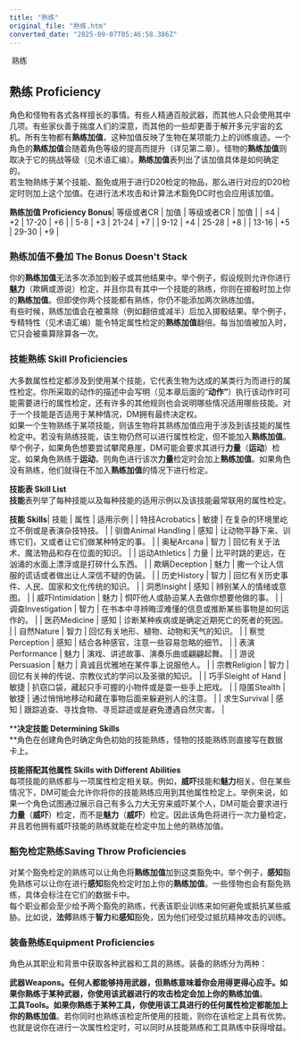 ```yaml
---
title: "熟练"
original_file: "熟练.htm"
converted_date: "2025-09-07T05:46:58.386Z"
---
```


﻿ 熟练  

## 熟练 Proficiency

角色和怪物有各式各样擅长的事情。有些人精通百般武器，而其他人只会使用其中几项。有些家伙善于揣度人们的深意，而其他的一些却更善于解开多元宇宙的玄机。所有生物都有**熟练加值**，这种加值反映了生物在某项能力上的训练痕迹。一个角色的**熟练加值**会随着角色等级的提高而提升（详见第二章）。怪物的**熟练加值**则取决于它的挑战等级（见术语汇编）。**熟练加值**表列出了该加值具体是如何确定的。  
若生物熟练于某个技能、豁免或用于进行D20检定的物品，那么进行对应的D20检定时则加上这个加值。在进行法术攻击和计算法术豁免DC时也会应用该加值。

**熟练加值 Proficiency Bonus**| 等级或者CR | 加值 | 等级或者CR | 加值 |
| ≤4 | +2 | 17-20 | +6 |
| 5-8 | +3 | 21-24 | +7 |
| 9-12 | +4 | 25-28 | +8 |
| 13-16 | +5 | 29-30 | +9 |

### 熟练加值不叠加 The Bonus Doesn't Stack

你的**熟练加值**无法多次添加到骰子或其他结果中。举个例子，假设规则允许你进行**魅力**（欺瞒或游说）检定，并且你具有其中一个技能的熟练，你则在掷骰时加上你的**熟练加值**。但即使你两个技能都有熟练，你仍不能添加两次熟练加值。  
有些时候，熟练加值会在被乘除（例如翻倍或减半）后加入掷骰结果。举个例子，专精特性（见术语汇编）能令特定属性检定的**熟练加值**翻倍。每当加值被加入时，它只会被乘算除算各一次。

### 技能熟练 Skill Proficiencies

大多数属性检定都涉及到使用某个技能，它代表生物为达成的某类行为而进行的属性检定。你所采取的动作的描述中会写明（见本章后面的“**动作”**）执行该动作时可能需要进行的属性检定，还有许多的其他规则也会说明哪些情况适用哪些技能。对于一个技能是否适用于某种情况，DM拥有最终决定权。  
如果一个生物熟练于某项技能，则该生物将其熟练加值应用于涉及到该技能的属性检定中。若没有熟练技能，该生物仍然可以进行属性检定，但不能加入**熟练加值**。举个例子，如果角色想要尝试攀爬悬崖，DM可能会要求其进行**力量**（****运动****）检定。如果角色熟练于****运动****，则角色进行该次**力量**检定时会加上**熟练加值**。如果角色没有熟练，他们就得在不加入**熟练加值**的情况下进行检定。

****技能表 Skill List****  
**技能**表列举了每种技能以及每种技能的适用示例以及该技能最常联用的属性检定。

**技能 Skills**| 技能 | 属性 | 适用示例 |
| 特技Acrobatics | 敏捷 | 在复杂的环境里屹立不倒或是表演杂技特技。 |
| 驯兽Animal Handling | 感知 | 让动物平静下来、训练它们，又或者让它们做某种特定的事。 |
| 奥秘Arcana | 智力 | 回忆有关于法术、魔法物品和存在位面的知识。 |
| 运动Athletics | 力量 | 比平时跳的更远，在汹涌的水面上漂浮或是打碎什么东西。 |
| 欺瞒Deception | 魅力 | 撒一个让人信服的谎话或者做出让人深信不疑的伪装。 |
| 历史History | 智力 | 回忆有关历史事件、人民、国家和文化传统的知识。 |
| 洞悉Insight | 感知 | 辨别某人的情绪或意图。 |
| 威吓Intimidation | 魅力 | 恫吓他人或胁迫某人去做你想要他做的事。 |
| 调查Investigation | 智力 | 在书本中寻辨晦涩难懂的信息或推断某些事物是如何运作的。 |
| 医药Medicine | 感知 | 诊断某种疾病或是确定近期死亡的死者的死因。 |
| 自然Nature | 智力 | 回忆有关地形、植物、动物和天气的知识。 |
| 察觉Perception | 感知 | 结合各种感官，注意一些容易忽略的细节。 |
| 表演Performance | 魅力 | 演戏、讲述故事、演奏乐曲或翩翩起舞。 |
| 游说Persuasion | 魅力 | 真诚且优雅地在某件事上说服他人。 |
| 宗教Religion | 智力 | 回忆有关神的传说、宗教仪式的学问以及圣徽的知识。 |
| 巧手Sleight of Hand | 敏捷 | 扒窃口袋，藏起只手可握的小物件或是耍一些手上把戏。 |
| 隐匿Stealth | 敏捷 | 通过悄悄地移动和藏在事物后面来躲避别人的注意。 |
| 求生Survival | 感知 | 跟踪追查、寻找食物、寻觅踪迹或是避免遭遇自然灾害。 |

****决定技能 Determining Skills**  
**角色在创建角色时确定角色初始的技能熟练，怪物的技能熟练则直接写在数据卡上。

**技能搭配其他属性 Skills with Different Abilities**  
每项技能的熟练都与一项属性检定相关联。例如，****威吓****技能和**魅力**相关。但在某些情况下，DM可能会允许你将你的技能熟练应用到其他属性检定上。举例来说，如果一个角色试图通过展示自己有多么力大无穷来威吓某个人，DM可能会要求进行**力量**（****威吓****）检定，而不是**魅力**（****威吓****）检定。因此该角色将进行一次力量检定，并且若他拥有威吓技能的熟练就能在检定中加上他的熟练加值。

### 豁免检定熟练Saving Throw Proficiencies

对某个豁免检定的熟练可以让角色将**熟练加值**加到这类豁免中。举个例子，**感知**豁免熟练可以让你在进行**感知**豁免检定时加上你的**熟练加值**。一些怪物也会有豁免熟练，具体会标注在它们的数据卡中。  
每个职业都会至少给予两个豁免的熟练，代表该职业训练来如何避免或抵抗某些威胁。比如说，**法师**熟练于**智力**和**感知**豁免，因为他们经受过抵抗精神攻击的训练。

### 装备熟练Equipment Proficiencies

角色从其职业和背景中获取各种武器和工具的熟练。装备的熟练分为两种：

**武器Weapons。**任何人都能够持用武器，但熟练意味着你会用得更得心应手。如果你熟练于某种武器，你使用该武器进行的攻击检定会加上你的**熟练加值**。  
**工具Tools。**如果你熟练于某种工具，你使用该工具进行的任何属性检定都能加上你的**熟练加值**。若你同时也熟练该检定所使用的技能，则你在该检定上具有优势。也就是说你在进行一次属性检定时，可以同时从技能熟练和工具熟练中获得增益。